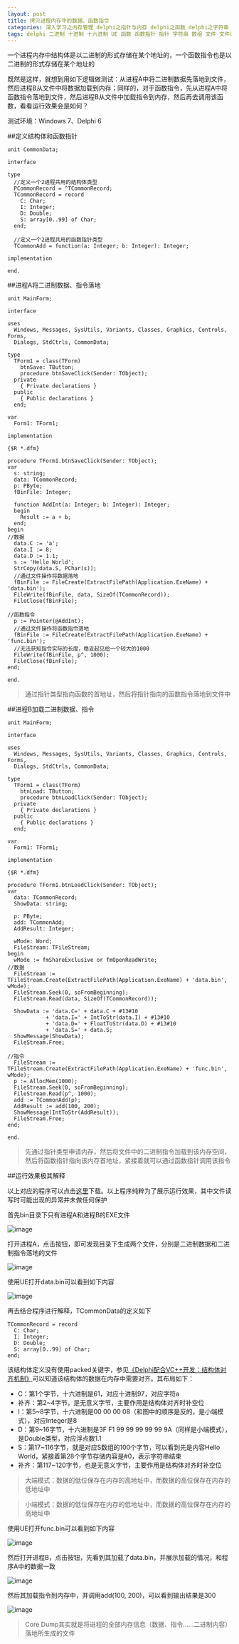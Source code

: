 ```yaml
---
layout: post
title: 拷贝进程内存中的数据、函数指令
categories: 深入学习之内存管理 delphi之指针与内存 delphi之函数 delphi之字符串 delphi之文件操作 delphi之流
tags: delphi 二进制 十进制 十六进制 UE 函数 函数指针 指针 字符串 数组 文件 文件读写 流 文件流 内存 大端 小端 dump 结构体对齐 结构体 多进程
---
```


一个进程内存中结构体是以二进制的形式存储在某个地址的，一个函数指令也是以二进制的形式存储在某个地址的

既然是这样，就想到用如下逻辑做测试：从进程A中将二进制数据先落地到文件，然后进程B从文件中将数据加载到内存；同样的，对于函数指令，先从进程A中将函数指令落地到文件，然后进程B从文件中加载指令到内存，然后再去调用该函数，看看运行效果会是如何？

测试环境：Windows 7、Delphi 6

##定义结构体和函数指针

```
unit CommonData;

interface

type
  //定义一个2进程共用的结构体类型
  PCommonRecord = ^TCommonRecord;
  TCommonRecord = record
    C: Char;
    I: Integer;
    D: Double;
    S: array[0..99] of Char;
  end;

  //定义一个2进程共用的函数指针类型
  TCommonAdd = function(a: Integer; b: Integer): Integer; 

implementation

end.
```

##进程A将二进制数据、指令落地

```
unit MainForm;

interface

uses
  Windows, Messages, SysUtils, Variants, Classes, Graphics, Controls, Forms,
  Dialogs, StdCtrls, CommonData;

type
  TForm1 = class(TForm)
    btnSave: TButton;
    procedure btnSaveClick(Sender: TObject);
  private
    { Private declarations }
  public
    { Public declarations }
  end;

var
  Form1: TForm1;

implementation

{$R *.dfm}

procedure TForm1.btnSaveClick(Sender: TObject);
var
  s: string;
  data: TCommonRecord;
  p: PByte;
  fBinFile: Integer;

  function AddInt(a: Integer; b: Integer): Integer;
  begin
    Result := a + b;
  end;
begin
//数据
  data.C := 'a';
  data.I := 8;
  data.D := 1.1;
  s := 'Hello World';
  StrCopy(data.S, PChar(s));
  //通过文件操作将数据落地
  fBinFile := FileCreate(ExtractFilePath(Application.ExeName) + 'data.bin');
  FileWrite(fBinFile, data, SizeOf(TCommonRecord));
  FileClose(fBinFile);

//函数指令
  p := Pointer(@AddInt);
  //通过文件操作将函数指令落地
  fBinFile := FileCreate(ExtractFilePath(Application.ExeName) + 'func.bin');
  //无法获知指令实际的长度，稳妥起见给一个较大的1000
  FileWrite(fBinFile, p^, 1000);
  FileClose(fBinFile);     
end;

end.
```

>通过指针类型指向函数的首地址，然后将指针指向的函数指令落地到文件中

##进程B加载二进制数据、指令

```
unit MainForm;

interface

uses
  Windows, Messages, SysUtils, Variants, Classes, Graphics, Controls, Forms,
  Dialogs, StdCtrls, CommonData;

type
  TForm1 = class(TForm)
    btnLoad: TButton;
    procedure btnLoadClick(Sender: TObject);
  private
    { Private declarations }
  public
    { Public declarations }
  end;

var
  Form1: TForm1;

implementation

{$R *.dfm}

procedure TForm1.btnLoadClick(Sender: TObject);
var
  data: TCommonRecord;
  ShowData: string;

  p: PByte;
  add: TCommonAdd;
  AddResult: Integer;
  
  wMode: Word;
  FileStream: TFileStream;
begin
  wMode := fmShareExclusive or fmOpenReadWrite;
//数据
  FileStream := TFileStream.Create(ExtractFilePath(Application.ExeName) + 'data.bin', wMode);
  FileStream.Seek(0, soFromBeginning);
  FileStream.Read(data, SizeOf(TCommonRecord));

  ShowData := 'data.C=' + data.C + #13#10
            + 'data.I=' + IntToStr(data.I) + #13#10
            + 'data.D=' + FloatToStr(data.D) + #13#10
            + 'data.S=' + data.S;
  ShowMessage(ShowData);
  FileStream.Free;
  
//指令
  FileStream := TFileStream.Create(ExtractFilePath(Application.ExeName) + 'func.bin', wMode);
  p := AllocMem(1000);
  FileStream.Seek(0, soFromBeginning);
  FileStream.Read(p^, 1000);
  add := TCommonAdd(p);
  AddResult := add(100, 200);
  ShowMessage(IntToStr(AddResult));
  FileStream.Free;
end;

end.
```

>先通过指针类型申请内存，然后将文件中的二进制指令加载到该内存空间，然后将函数指针指向该内存首地址，紧接着就可以通过函数指针调用该指令

##运行效果极其解释

以上对应的程序可以点击[这里](../download/20161225/CopyBinary.zip)下载。以上程序纯粹为了展示运行效果，其中文件读写时可能出现的异常并未做任何保护

首先bin目录下只有进程A和进程B的EXE文件

![image](../media/image/2016-12-25/01.png)

打开进程A，点击按钮，即可发现目录下生成两个文件，分别是二进制数据和二进制指令落地的文件

![image](../media/image/2016-12-25/02.png)

使用UE打开data.bin可以看到如下内容

![image](../media/image/2016-12-25/03.png)

再去结合程序进行解释，TCommonData的定义如下

```
TCommonRecord = record
  C: Char;
  I: Integer;
  D: Double;
  S: array[0..99] of Char;
end;
```

该结构体定义没有使用packed关键字，参见[《Delphi配合VC++开发：结构体对齐机制》](http://www.xumenger.com/delphi-vc-dll-2-20160903/)可以知道该结构体的数据在内存中需要对齐。其布局如下：

* C：第1个字节，十六进制是61，对应十进制97，对应字符a
* 补齐：第2~4字节，是无意义字节，主要作用是结构体对齐时补空位
* I：第5~8字节，十六进制是00 00 00 08（和图中的顺序是反的，是小端模式），对应Integer是8
* D：第9~16字节，十六进制是3F F1 99 99 99 99 99 9A（同样是小端模式），是Double类型，对应浮点数1.1
* S：第17~116字节，就是对应S数组的100个字节，可以看到先是内容Hello World，紧接着第28个字节存储内容是#0，表示字符串结束
* 补齐：第117~120字节，也是无意义字节，主要作用是结构体对齐时补空位

>大端模式：数据的低位保存在内存的高地址中，而数据的高位保存在内存的低地址中

>小端模式：数据的低位保存在内存的低地址中，而数据的高位保存在内存的高地址中

使用UE打开func.bin可以看到如下内容

![image](../media/image/2016-12-25/04.png)

然后打开进程B，点击按钮，先看到其加载了data.bin，并展示加载的情况，和程序A中的数据一致

![image](../media/image/2016-12-25/05.png)

然后其加载指令到内存中，并调用add(100, 200)，可以看到输出结果是300

![image](../media/image/2016-12-25/06.png)

>Core Dump其实就是将进程的全部内存信息（数据、指令……二进制内容）落地所生成的文件
